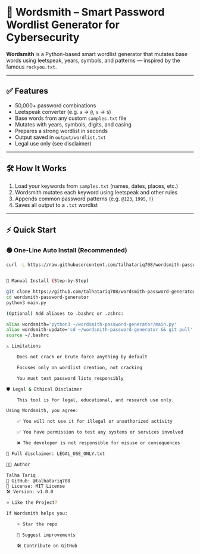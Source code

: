 # 🔐 Wordsmith – Smart Password Wordlist Generator for Cybersecurity

**Wordsmith** is a Python-based smart wordlist generator that mutates base words using leetspeak, years, symbols, and patterns — inspired by the famous `rockyou.txt`.

---

## ✅ Features

- 50,000+ password combinations
- Leetspeak converter (e.g. `a` → `@`, `s` → `$`)
- Base words from any custom `samples.txt` file
- Mutates with years, symbols, digits, and casing
- Prepares a strong wordlist in seconds
- Output saved in `output/wordlist.txt`
- Legal use only (see disclaimer)

---

## 🛠️ How It Works

1. Load your keywords from `samples.txt` (names, dates, places, etc.)
2. Wordsmith mutates each keyword using leetspeak and other rules
3. Appends common password patterns (e.g. `@123`, `1995`, `!`)
4. Saves all output to a `.txt` wordlist

---

## ⚡ Quick Start

### 🟢 One-Line Auto Install (Recommended)

```bash
curl -L https://raw.githubusercontent.com/talhatariq708/wordsmith-password-generator/main/install.sh | bash


🔧 Manual Install (Step-by-Step)

git clone https://github.com/talhatariq708/wordsmith-password-generator.git
cd wordsmith-password-generator
python3 main.py

(Optional) Add aliases to .bashrc or .zshrc:

alias wordsmith='python3 ~/wordsmith-password-generator/main.py'
alias wordsmith-update='cd ~/wordsmith-password-generator && git pull'
source ~/.bashrc

⚠️ Limitations

    Does not crack or brute force anything by default

    Focuses only on wordlist creation, not cracking

    You must test password lists responsibly

🛡️ Legal & Ethical Disclaimer

    This tool is for legal, educational, and research use only.

Using Wordsmith, you agree:

    ✅ You will not use it for illegal or unauthorized activity

    ✅ You have permission to test any systems or services involved

    ❌ The developer is not responsible for misuse or consequences

📄 Full disclaimer: LEGAL_USE_ONLY.txt

👨‍💻 Author

Talha Tariq
🔗 GitHub: @talhatariq708
📄 License: MIT License
🛠️ Version: v1.0.0

⭐ Like the Project?

If Wordsmith helps you:

    ⭐ Star the repo

    🧠 Suggest improvements

    🛠️ Contribute on GitHub
